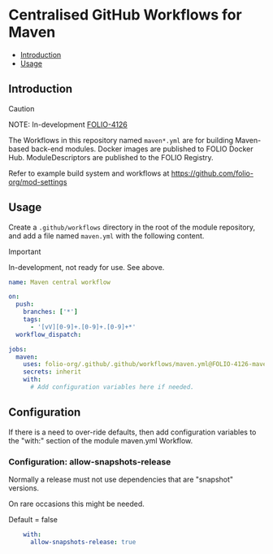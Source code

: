 # Centralised GitHub Workflows for Maven

<!-- ../okapi/doc/md2toc -l 2 -h 3 README-maven.md -->
* [Introduction](#introduction)
* [Usage](#usage)

## Introduction

> [!CAUTION]
> NOTE: In-development [FOLIO-4126](https://folio-org.atlassian.net/browse/FOLIO-4126)

The Workflows in this repository named `maven*.yml` are for building Maven-based back-end modules.
Docker images are published to FOLIO Docker Hub.
ModuleDescriptors are published to the FOLIO Registry.

Refer to example build system and workflows at https://github.com/folio-org/mod-settings

## Usage

Create a `.github/workflows` directory in the root of the module repository, and add a file named `maven.yml` with the following content.

> [!IMPORTANT]
> In-development, not ready for use. See above.

```yaml
name: Maven central workflow

on:
  push:
    branches: ['*']
    tags:
      - '[vV][0-9]+.[0-9]+.[0-9]+*'
  workflow_dispatch:

jobs:
  maven:
    uses: folio-org/.github/.github/workflows/maven.yml@FOLIO-4126-maven-workflows-1
    secrets: inherit
    with:
      # Add configuration variables here if needed.
```

## Configuration

If there is a need to over-ride defaults, then add configuration variables to the "with:" section of the module maven.yml Workflow.

### Configuration: allow-snapshots-release

Normally a release must not use dependencies that are "snapshot" versions.

On rare occasions this might be needed.

Default = false

```yaml
    with:
      allow-snapshots-release: true
```
